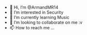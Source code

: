- 👋 Hi, I’m @ArmandMR14
- 👀 I’m interested in Security
- 🌱 I’m currently learning Music
- 💞️ I’m looking to collaborate on me :v
- 📫 How to reach me ...

<!---
ArmandMR14/ArmandMR14 is a ✨ special ✨ repository because its `README.md` (this file) appears on your GitHub profile.
You can click the Preview link to take a look at your changes.
--->
